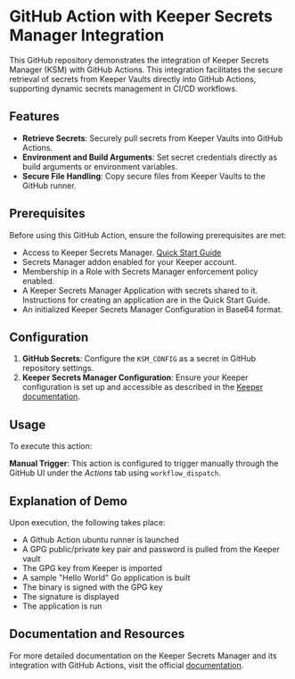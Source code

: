 # GitHub Action with Keeper Secrets Manager Integration

This GitHub repository demonstrates the integration of Keeper Secrets Manager (KSM) with GitHub Actions. This integration facilitates the secure retrieval of secrets from Keeper Vaults directly into GitHub Actions, supporting dynamic secrets management in CI/CD workflows.

## Features

- **Retrieve Secrets**: Securely pull secrets from Keeper Vaults into GitHub Actions.
- **Environment and Build Arguments**: Set secret credentials directly as build arguments or environment variables.
- **Secure File Handling**: Copy secure files from Keeper Vaults to the GitHub runner.

## Prerequisites

Before using this GitHub Action, ensure the following prerequisites are met:

- Access to Keeper Secrets Manager. [Quick Start Guide](https://docs.keeper.io/en/v/secrets-manager/secrets-manager/quick-start-guide)
- Secrets Manager addon enabled for your Keeper account.
- Membership in a Role with Secrets Manager enforcement policy enabled.
- A Keeper Secrets Manager Application with secrets shared to it. Instructions for creating an application are in the Quick Start Guide.
- An initialized Keeper Secrets Manager Configuration in Base64 format.

## Configuration

1. **GitHub Secrets**: Configure the `KSM_CONFIG` as a secret in GitHub repository settings.
2. **Keeper Secrets Manager Configuration**: Ensure your Keeper configuration is set up and accessible as described in the [Keeper documentation](https://docs.keeper.io/en/v/secrets-manager/secrets-manager/integrations/github-actions).

## Usage

To execute this action:

**Manual Trigger**: This action is configured to trigger manually through the GitHub UI under the *Actions* tab using `workflow_dispatch`.

## Explanation of Demo

Upon execution, the following takes place:
- A Github Action ubuntu runner is launched
- A GPG public/private key pair and password is pulled from the Keeper vault
- The GPG key from Keeper is imported
- A sample "Hello World" Go application is built
- The binary is signed with the GPG key
- The signature is displayed
- The application is run

## Documentation and Resources

For more detailed documentation on the Keeper Secrets Manager and its integration with GitHub Actions, visit the official [documentation](https://docs.keeper.io/en/v/secrets-manager/secrets-manager/integrations/github-actions).
